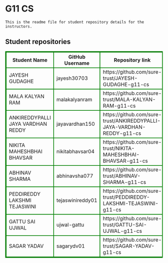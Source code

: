 # G11 CS
    This is the readme file for student repository details for the instructors.
## Student repositories 
<table style="border : 2px solid green; width:100%;">
<tr >
<th style="border : 2px solid green;">Student Name</th>
<th style="border : 2px solid green;">GitHub Username</th>
<th style="border : 2px solid green;">Repository link</th>
</tr>
<tr style="border : 2px solid green;">
<td style="border : 2px solid green;">JAYESH GUDAGHE</td> 

<td style="border : 2px solid green;">jayesh30703</td> 

<td style="border : 2px solid green;">https://github.com/sure-trust/JAYESH-GUDAGHE-g11-cs</td> 
</tr>

<tr style="border : 2px solid green;">
<td style="border : 2px solid green;">MALA KALYAN RAM</td> 

<td style="border : 2px solid green;">malakalyanram</td> 

<td style="border : 2px solid green;">https://github.com/sure-trust/MALA-KALYAN-RAM-g11-cs</td> 
</tr>

<tr style="border : 2px solid green;">
<td style="border : 2px solid green;">ANKIREDDYPALLI JAYA VARDHAN REDDY</td> 

<td style="border : 2px solid green;">jayavardhan150</td> 

<td style="border : 2px solid green;">https://github.com/sure-trust/ANKIREDDYPALLI-JAYA-VARDHAN-REDDY-g11-cs</td> 
</tr>

<tr style="border : 2px solid green;">
<td style="border : 2px solid green;">NIKITA MAHESHBHAI BHAVSAR</td> 

<td style="border : 2px solid green;">nikitabhavsar04</td> 

<td style="border : 2px solid green;">https://github.com/sure-trust/NIKITA-MAHESHBHAI-BHAVSAR-g11-cs</td> 
</tr>

<tr style="border : 2px solid green;">
<td style="border : 2px solid green;">ABHINAV SHARMA</td> 

<td style="border : 2px solid green;">abhinavsha077</td> 

<td style="border : 2px solid green;">https://github.com/sure-trust/ABHINAV-SHARMA-g11-cs</td> 
</tr>

<tr style="border : 2px solid green;">
<td style="border : 2px solid green;">PEDDIREDDY LAKSHMI TEJASWINI</td> 

<td style="border : 2px solid green;">tejaswinireddy01</td> 

<td style="border : 2px solid green;">https://github.com/sure-trust/PEDDIREDDY-LAKSHMI-TEJASWINI-g11-cs</td> 
</tr>

<tr style="border : 2px solid green;">
<td style="border : 2px solid green;">GATTU SAI UJWAL</td> 

<td style="border : 2px solid green;">ujwal-gattu</td> 

<td style="border : 2px solid green;">https://github.com/sure-trust/GATTU-SAI-UJWAL-g11-cs</td> 
</tr>

<tr style="border : 2px solid green;">
<td style="border : 2px solid green;">SAGAR YADAV</td> 

<td style="border : 2px solid green;">sagarydv01</td> 

<td style="border : 2px solid green;">https://github.com/sure-trust/SAGAR-YADAV-g11-cs</td> 
</tr>
